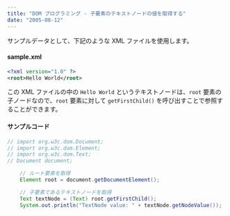 ```yaml
---
title: "DOM プログラミング - 子要素のテキストノードの値を取得する"
date: "2005-08-12"
---
```


サンプルデータとして、下記のような XML ファイルを使用します。

#### sample.xml

~~~ xml
<?xml version="1.0" ?>
<root>Hello World</root>
~~~

この XML ファイルの中の `Hello World` というテキストノードは、`root` 要素の子ノードなので、`root` 要素に対して `getFirstChild()` を呼び出すことで参照することができます。

#### サンプルコード

~~~ java
// import org.w3c.dom.Document;
// import org.w3c.dom.Element;
// import org.w3c.dom.Text;
// Document document;

    // ルート要素を取得
    Element root = document.getDocumentElement();

    // 子要素であるテキストノードを取得
    Text textNode = (Text) root.getFirstChild();
    System.out.println("TextNode value: " + textNode.getNodeValue());
~~~

